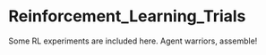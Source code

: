 # Reinforcement_Learning_Trials
Some RL experiments are included here.
Agent warriors, assemble!



















